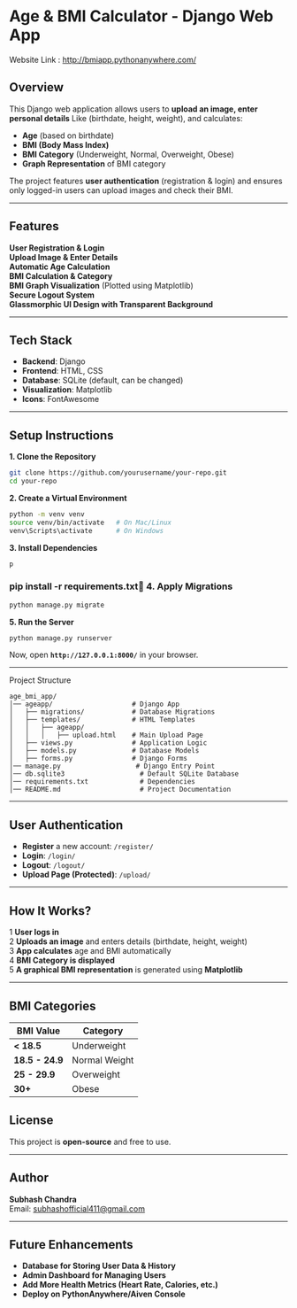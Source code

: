 #  Age & BMI Calculator - Django Web App

Website Link :  http://bmiapp.pythonanywhere.com/

##  Overview

This Django web application allows users to **upload an image, enter personal details** Like (birthdate, height, weight), and calculates:

-  **Age** (based on birthdate)
-  **BMI (Body Mass Index)**
-  **BMI Category** (Underweight, Normal, Overweight, Obese)
-  **Graph Representation** of BMI category

The project features **user authentication** (registration & login) and ensures only logged-in users can upload images and check their BMI.

---

##  Features

**User Registration & Login**\
**Upload Image & Enter Details**\
**Automatic Age Calculation**\
**BMI Calculation & Category**\
**BMI Graph Visualization** (Plotted using Matplotlib)\
**Secure Logout System**\
**Glassmorphic UI Design with Transparent Background**

---

## Tech Stack

- **Backend**: Django
- **Frontend**: HTML, CSS
- **Database**: SQLite (default, can be changed)
- **Visualization**: Matplotlib
- **Icons**: FontAwesome

---

## Setup Instructions

 **1. Clone the Repository**

```bash
git clone https://github.com/yourusername/your-repo.git
cd your-repo
```

 **2. Create a Virtual Environment**

```bash
python -m venv venv
source venv/bin/activate   # On Mac/Linux
venv\Scripts\activate      # On Windows
```
 **3. Install Dependencies**

```bash
p
```

### pip install -r requirements.txt🔹 **4. Apply Migrations**

```bash
python manage.py migrate
```

**5. Run the Server**

```bash
python manage.py runserver
```

Now, open **`http://127.0.0.1:8000/`** in your browser.

---

 Project Structure

```
age_bmi_app/
│── ageapp/                    # Django App
│   ├── migrations/            # Database Migrations
│   ├── templates/             # HTML Templates
│   │   ├── ageapp/
│   │   │   ├── upload.html    # Main Upload Page
│   ├── views.py               # Application Logic
│   ├── models.py              # Database Models
│   ├── forms.py               # Django Forms
│── manage.py                   # Django Entry Point
│── db.sqlite3                   # Default SQLite Database
│── requirements.txt             # Dependencies
│── README.md                    # Project Documentation
```

---

##  User Authentication

- **Register** a new account: `/register/`
- **Login**: `/login/`
- **Logout**: `/logout/`
- **Upload Page (Protected)**: `/upload/`

---

##  How It Works?

1 **User logs in**\
2 **Uploads an image** and enters details (birthdate, height, weight)\
3 **App calculates** age and BMI automatically\
4 **BMI Category is displayed**\
5 **A graphical BMI representation** is generated using **Matplotlib**

---

##  BMI Categories

| BMI Value       | Category      |
| --------------- | ------------- |
| **< 18.5**      | Underweight   |
| **18.5 - 24.9** | Normal Weight |
| **25 - 29.9**   | Overweight    |
| **30+**         | Obese         |


##  License

This project is **open-source** and free to use.

---

##  Author

 **Subhash Chandra**\
 Email: [subhashofficial411@gmail.com](mailto\:subhashofficial411@gmail.com)

---

## Future Enhancements

-  **Database for Storing User Data & History**
-  **Admin Dashboard for Managing Users**
-  **Add More Health Metrics (Heart Rate, Calories, etc.)**
-  **Deploy on PythonAnywhere/Aiven Console**
 

